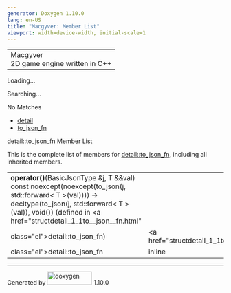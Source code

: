 ```yaml
---
generator: Doxygen 1.10.0
lang: en-US
title: "Macgyver: Member List"
viewport: width=device-width, initial-scale=1
---
```


<div id="top">

<div id="titlearea">

<table data-cellspacing="0" data-cellpadding="0">
<colgroup>
<col style="width: 100%" />
</colgroup>
<tbody>
<tr id="projectrow" class="odd">
<td id="projectalign"><div id="projectname">
Macgyver
</div>
<div id="projectbrief">
2D game engine written in C++
</div></td>
</tr>
</tbody>
</table>

</div>

<div id="main-nav">

</div>

<div id="MSearchSelectWindow"
onmouseover="return searchBox.OnSearchSelectShow()"
onmouseout="return searchBox.OnSearchSelectHide()"
onkeydown="return searchBox.OnSearchSelectKey(event)">

</div>

<div id="MSearchResultsWindow">

<div id="MSearchResults">

<div class="SRPage">

<div id="SRIndex">

<div id="SRResults">

</div>

<div id="Loading" class="SRStatus">

Loading...

</div>

<div id="Searching" class="SRStatus">

Searching...

</div>

<div id="NoMatches" class="SRStatus">

No Matches

</div>

</div>

</div>

</div>

</div>

<div id="nav-path" class="navpath">

- <a href="namespacedetail.html" class="el">detail</a>
- <a href="structdetail_1_1to__json__fn.html" class="el">to_json_fn</a>

</div>

</div>

<div class="header">

<div class="headertitle">

<div class="title">

detail::to_json_fn Member List

</div>

</div>

</div>

<div class="contents">

This is the complete list of members for
<a href="structdetail_1_1to__json__fn.html"
class="el">detail::to_json_fn</a>, including all inherited members.

|                                                                                                                                                                                                                             |                                             |                                    |
|-----------------------------------------------------------------------------------------------------------------------------------------------------------------------------------------------------------------------------|---------------------------------------------|------------------------------------|
| **operator()**(BasicJsonType &j, T &&val) const noexcept(noexcept(to_json(j, std::forward\< T \>(val)))) -\> decltype(to_json(j, std::forward\< T \>(val)), void()) (defined in <a href="structdetail_1_1to__json__fn.html" 
 class="el">detail::to_json_fn</a>)                                                                                                                                                                                           | <a href="structdetail_1_1to__json__fn.html" 
                                                                                                                                                                                                                               class="el">detail::to_json_fn</a>            | <span class="mlabel">inline</span> |

</div>

------------------------------------------------------------------------

<span class="small">Generated
by [<img src="doxygen.svg" class="footer" width="104" height="31"
alt="doxygen" />](https://www.doxygen.org/index.html) 1.10.0</span>
